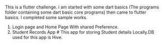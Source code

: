 This is a flutter challenge. i am started with some dart basics (The programs folder containing some dart basic core programs) then came to flutter basics. I completed some sample works.

1. Login page and Home Page With shared Preference.
2. Student Records App
         # This app for storing Student details Locally.DB used for this app is Hive.
